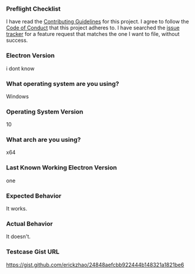 ### Preflight Checklist

I have read the [Contributing Guidelines](https://github.com/electron/electron/blob/main/CONTRIBUTING.md) for this project.
I agree to follow the [Code of Conduct](https://github.com/electron/electron/blob/main/CODE_OF_CONDUCT.md) that this project adheres to.
I have searched the [issue tracker](https://www.github.com/electron/electron/issues) for a feature request that matches the one I want to file, without success.

### Electron Version

i dont know

### What operating system are you using?

Windows

### Operating System Version

10

### What arch are you using?

x64

### Last Known Working Electron Version

one

### Expected Behavior

It works.

### Actual Behavior

It doesn't.

### Testcase Gist URL

https://gist.github.com/erickzhao/24848aefcbb922444b148321a1821be6
